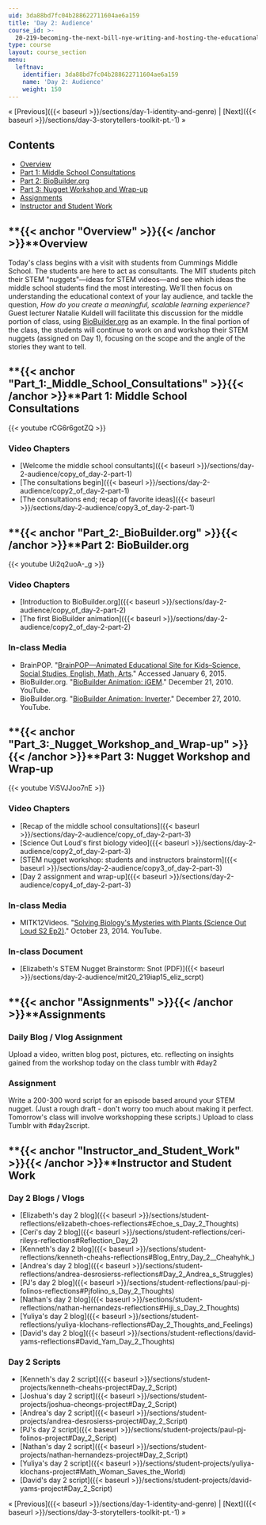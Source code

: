 ```yaml
---
uid: 3da88bd7fc04b288622711604ae6a159
title: 'Day 2: Audience'
course_id: >-
  20-219-becoming-the-next-bill-nye-writing-and-hosting-the-educational-show-january-iap-2015
type: course
layout: course_section
menu:
  leftnav:
    identifier: 3da88bd7fc04b288622711604ae6a159
    name: 'Day 2: Audience'
    weight: 150
---
```


« [Previous]({{< baseurl >}}/sections/day-1-identity-and-genre) | [Next]({{< baseurl >}}/sections/day-3-storytellers-toolkit-pt.-1) »

Contents
--------

*   [Overview](#Overview)
*   [Part 1: Middle School Consultations](#Part_1:_Middle_School_Consultations)
*   [Part 2: BioBuilder.org](#Part_2:_BioBuilder.org)
*   [Part 3: Nugget Workshop and Wrap-up](#Part_3:_Nugget_Workshop_and_Wrap-up)
*   [Assignments](#Assignments)
*   [Instructor and Student Work](#Instructor_and_Student_Work)

**{{< anchor "Overview" >}}{{< /anchor >}}**Overview
----------------------------------------------------

Today's class begins with a visit with students from Cummings Middle School. The students are here to act as consultants. The MIT students pitch their STEM "nuggets"—ideas for STEM videos—and see which ideas the middle school students find the most interesting. We'll then focus on understanding the educational context of your lay audience, and tackle the question, _How do you create a meaningful, scalable learning experience?_ Guest lecturer Natalie Kuldell will facilitate this discussion for the middle portion of class, using [BioBuilder.org](http://biobuilder.org/) as an example. In the final portion of the class, the students will continue to work on and workshop their STEM nuggets (assigned on Day 1), focusing on the scope and the angle of the stories they want to tell.

**{{< anchor "Part_1:_Middle_School_Consultations" >}}{{< /anchor >}}**Part 1: Middle School Consultations
----------------------------------------------------------------------------------------------------------

{{< youtube rCG6r6gotZQ >}}

### Video Chapters

*   [Welcome the middle school consultants]({{< baseurl >}}/sections/day-2-audience/copy_of_day-2-part-1)
*   [The consultations begin]({{< baseurl >}}/sections/day-2-audience/copy2_of_day-2-part-1)
*   [The consultations end; recap of favorite ideas]({{< baseurl >}}/sections/day-2-audience/copy3_of_day-2-part-1)

**{{< anchor "Part_2:_BioBuilder.org" >}}{{< /anchor >}}**Part 2: BioBuilder.org
--------------------------------------------------------------------------------

{{< youtube Ui2q2uoA-_g >}}

### Video Chapters

*   [Introduction to BioBuilder.org]({{< baseurl >}}/sections/day-2-audience/copy_of_day-2-part-2)
*   [The first BioBuilder animation]({{< baseurl >}}/sections/day-2-audience/copy2_of_day-2-part-2)

### In-class Media

*   BrainPOP. "[BrainPOP—Animated Educational Site for Kids–Science, Social Studies, English, Math, Arts](https://www.brainpop.com/)." Accessed January 6, 2015.
*   BioBuilder.org. "[BioBuilder Animation: iGEM](https://youtu.be/5HXrrN7mV0A)." December 21, 2010. YouTube.
*   BioBuilder.org. "[BioBuilder Animation: Inverter](https://youtu.be/ER2wz3I-2KU)." December 27, 2010. YouTube.

**{{< anchor "Part_3:_Nugget_Workshop_and_Wrap-up" >}}{{< /anchor >}}**Part 3: Nugget Workshop and Wrap-up
----------------------------------------------------------------------------------------------------------

{{< youtube ViSVJJoo7nE >}}

### Video Chapters

*   [Recap of the middle school consultations]({{< baseurl >}}/sections/day-2-audience/copy_of_day-2-part-3)
*   [Science Out Loud's first biology video]({{< baseurl >}}/sections/day-2-audience/copy2_of_day-2-part-3)
*   [STEM nugget workshop: students and instructors brainstorm]({{< baseurl >}}/sections/day-2-audience/copy3_of_day-2-part-3)
*   [Day 2 assignment and wrap-up]({{< baseurl >}}/sections/day-2-audience/copy4_of_day-2-part-3)

### In-class Media

*   MITK12Videos. "[Solving Biology's Mysteries with Plants (Science Out Loud S2 Ep2)](https://youtu.be/K9mhXBOhuHU)." October 23, 2014. YouTube.

### In-class Document

*   [Elizabeth's STEM Nugget Brainstorm: Snot (PDF)]({{< baseurl >}}/sections/day-2-audience/mit20_219iap15_eliz_scrpt)

**{{< anchor "Assignments" >}}{{< /anchor >}}**Assignments
----------------------------------------------------------

### Daily Blog / Vlog Assignment

Upload a video, written blog post, pictures, etc. reflecting on insights gained from the workshop today on the class tumblr with #day2

### Assignment

Write a 200-300 word script for an episode based around your STEM nugget. (Just a rough draft - don't worry too much about making it perfect. Tomorrow's class will involve workshopping these scripts.) Upload to class Tumblr with #day2script.

**{{< anchor "Instructor_and_Student_Work" >}}{{< /anchor >}}**Instructor and Student Work
------------------------------------------------------------------------------------------

### Day 2 Blogs / Vlogs

*   [Elizabeth's day 2 blog]({{< baseurl >}}/sections/student-reflections/elizabeth-choes-reflections#Echoe_s_Day_2_Thoughts)
*   [Ceri's day 2 blog]({{< baseurl >}}/sections/student-reflections/ceri-rileys-reflections#Reflection_Day_2)
*   [Kenneth's day 2 blog]({{< baseurl >}}/sections/student-reflections/kenneth-cheahs-reflections#Blog_Entry_Day_2__Cheahyhk_)
*   [Andrea's day 2 blog]({{< baseurl >}}/sections/student-reflections/andrea-desrosierss-reflections#Day_2_Andrea_s_Struggles)
*   [PJ's day 2 blog]({{< baseurl >}}/sections/student-reflections/paul-pj-folinos-reflections#Pjfolino_s_Day_2_Thoughts)
*   [Nathan's day 2 blog]({{< baseurl >}}/sections/student-reflections/nathan-hernandezs-reflections#Hiji_s_Day_2_Thoughts)
*   [Yuliya's day 2 blog]({{< baseurl >}}/sections/student-reflections/yuliya-klochans-reflections#Day_2_Thoughts_and_Feelings)
*   [David's day 2 blog]({{< baseurl >}}/sections/student-reflections/david-yams-reflections#David_Yam_Day_2_Thoughts)

### Day 2 Scripts

*   [Kenneth's day 2 script]({{< baseurl >}}/sections/student-projects/kenneth-cheahs-project#Day_2_Script)
*   [Joshua's day 2 script]({{< baseurl >}}/sections/student-projects/joshua-cheongs-project#Day_2_Script)
*   [Andrea's day 2 script]({{< baseurl >}}/sections/student-projects/andrea-desrosierss-project#Day_2_Script)
*   [PJ's day 2 script]({{< baseurl >}}/sections/student-projects/paul-pj-folinos-project#Day_2_Script)
*   [Nathan's day 2 script]({{< baseurl >}}/sections/student-projects/nathan-hernandezs-project#Day_2_Script)
*   [Yuliya's day 2 script]({{< baseurl >}}/sections/student-projects/yuliya-klochans-project#Math_Woman_Saves_the_World)
*   [David's day 2 script]({{< baseurl >}}/sections/student-projects/david-yams-project#Day_2_Script)

« [Previous]({{< baseurl >}}/sections/day-1-identity-and-genre) | [Next]({{< baseurl >}}/sections/day-3-storytellers-toolkit-pt.-1) »